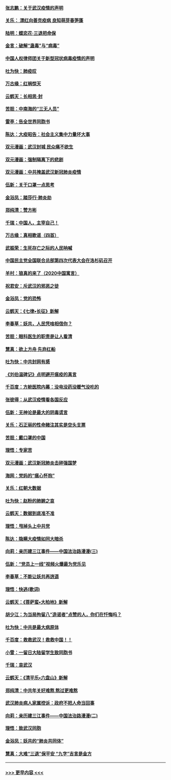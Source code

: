 #### [张志鹏：关于武汉疫情的声明](../pages/nsc993/n11867182.md?t=02141102) 
#### [关乐： 漂红向善克疫病 良知萌芽春笋蓬](../pages/nsc993/n11865710.md?t=02141102) 
#### [陆明：蝶恋花‧三退把命保](../pages/nsc993/n11865673.md?t=02141102) 
#### [金言：破解“蛊毒”与“病毒”](../pages/nsc993/n11864103.md?t=02141102) 
#### [中国人权律师团关于新型冠状病毒疫情的声明](../pages/nsc993/n11864249.md?t=02141102) 
#### [吐为快：肺疫叹](../pages/nsc993/n11864027.md?t=02141102) 
#### [万古缘：红祸惊天](../pages/nsc993/n11864079.md?t=02141102) 
#### [云鹤天：长相思‧封](../pages/nsc993/n11864006.md?t=02141102) 
#### [苦胆：中南海的“三无人员”](../pages/nsc993/n11862997.md?t=02141102) 
#### [雷亭：告全世界同胞书](../pages/nsc993/n11862572.md?t=02141102) 
#### [陈达：大疫昭告：社会主义集中力量坏大事](../pages/nsc993/n11859419.md?t=02141102) 
#### [双元漫画：武汉封城 民众痛不欲生](../pages/nsc993/n11859287.md?t=02141102) 
#### [双元漫画：强制隔离下的悲剧](../pages/nsc993/n11859244.md?t=02141102) 
#### [双元漫画：中共掩盖武汉新冠肺炎疫情](../pages/nsc993/n11858249.md?t=02141102) 
#### [伍新：关于口罩一点思考](../pages/nsc993/n11859195.md?t=02141102) 
#### [金浴凤：踏莎行‧肺炎劫](../pages/nsc993/n11858227.md?t=02141102) 
#### [郑纯清：赞方彬](../pages/nsc993/n11856803.md?t=02141102) 
#### [千瑞；中国人，主宰自己！](../pages/nsc993/n11856793.md?t=02141102) 
#### [万古缘：真相歌谣（四首）](../pages/nsc993/n11856263.md?t=02141102) 
#### [武振荣：生死存亡之际的人民呐喊](../pages/nsc993/n11856256.md?t=02141102) 
#### [中国民主党全国联合总部第四次代表大会在洛杉矶召开](../pages/nsc993/n11856344.md?t=02141102) 
#### [羊村：狼真的来了（2020中国寓言）](../pages/nsc993/n11856229.md?t=02141102) 
#### [祝君安：斥武汉的邪恶之徒](../pages/nsc993/n11855861.md?t=02141102) 
#### [金浴凤：党的恐怖](../pages/nsc993/n11855849.md?t=02141102) 
#### [云鹤天：《七律▪长征》新解](../pages/nsc993/n11855479.md?t=02141102) 
#### [李春草：妖共，人民凭啥相信你？](../pages/nsc993/n11855196.md?t=02141102) 
#### [苦胆：眼科医生的职责是让人看清](../pages/nsc993/n11853840.md?t=02141102) 
#### [慧真：欲上方舟 先弃红船](../pages/nsc993/n11853483.md?t=02141102) 
#### [吐为快：中共封网有感](../pages/nsc993/n11852575.md?t=02141102) 
#### [《刘伯温碑记》点明避开瘟疫的真言](../pages/nsc993/n11852128.md?t=02141102) 
#### [千百度：方舱医院内幕：没电没药没暖气没吃的](../pages/nsc993/n11850211.md?t=02141102) 
#### [张彼得：从武汉疫情看各国反应](../pages/nsc993/n11850102.md?t=02141102) 
#### [伍新：无神论是最大的阴毒谎言](../pages/nsc993/n11846129.md?t=02141102) 
#### [关乐：石正丽的性命赌注其实是空头支票](../pages/nsc993/n11846109.md?t=02141102) 
#### [苦胆：戴口罩的中国](../pages/nsc993/n11845576.md?t=02141102) 
#### [理悟：专家苦](../pages/nsc993/n11845564.md?t=02141102) 
#### [双元漫画：武汉新冠肺炎击碎强国梦](../pages/nsc993/n11843320.md?t=02141102) 
#### [海网：党妈的“瘟心怀抱”](../pages/nsc993/n11840740.md?t=02141102) 
#### [关乐：红朝大数据](../pages/nsc993/n11840675.md?t=02141102) 
#### [吐为快：赵粉的肺腑之哀](../pages/nsc993/n11840618.md?t=02141102) 
#### [云鹤天：数据到底准不准](../pages/nsc993/n11840325.md?t=02141102) 
#### [理悟：甩掉头上中共党](../pages/nsc993/n11838826.md?t=02141102) 
#### [陈达：隐瞒大疫情如同大暗杀](../pages/nsc993/n11838771.md?t=02141102) 
#### [向莉：亲历建三江事件——中国法治路漫漫(三)](../pages/nsc993/n11831825.md?t=02141102) 
#### [伍新：“党员上一线”视频火爆最为党乐见](../pages/nsc993/n11838200.md?t=02141102) 
#### [李春草：不能让妖共再逍遥](../pages/nsc993/n11838102.md?t=02141102) 
#### [理悟：快逃(歌词)](../pages/nsc993/n11838083.md?t=02141102) 
#### [云鹤天：《菩萨蛮▪大柏地》新解](../pages/nsc993/n11838059.md?t=02141102) 
#### [胡少江：为当局拘留八“造谣者”点赞的人，你们在忏悔吗？](../pages/nsc993/n11836801.md?t=02141102) 
#### [吐为快：中共是最大病原体](../pages/nsc993/n11836748.md?t=02141102) 
#### [千百度：救救武汉！救救中国！！](../pages/nsc993/n11836145.md?t=02141102) 
#### [小雪：一留日大陆留学生致同胞书](../pages/nsc993/n11834624.md?t=02141102) 
#### [千瑞：哀武汉](../pages/nsc993/n11833647.md?t=02141102) 
#### [云鹤天：《清平乐▪六盘山》新解](../pages/nsc993/n11833611.md?t=02141102) 
#### [郑纯清：中共年关好难熬 熬过更难熬](../pages/nsc993/n11833489.md?t=02141102) 
#### [武汉肺炎病人家属控诉：政府不把人命当回事](../pages/nsc993/n11833205.md?t=02141102) 
#### [向莉：亲历建三江事件——中国法治路漫漫(二)](../pages/nsc993/n11829102.md?t=02141102) 
#### [理悟：致武汉同胞](../pages/nsc993/n11831522.md?t=02141102) 
#### [金浴凤：妖共的“肺炎共同体”](../pages/nsc993/n11829448.md?t=02141102) 
#### [慧真：大难“三退”保平安 “九字”吉言是金方](../pages/nsc993/n11829501.md?t=02141102) 

----
#### [ >>> 更早内容 <<< ](../indexes/nsc993-earlier.md)

